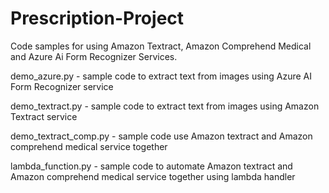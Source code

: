 # Prescription-Project
Code samples for using Amazon Textract, Amazon Comprehend Medical and Azure Ai Form Recognizer Services.

demo_azure.py - sample code to extract text from images using Azure AI Form Recognizer service

demo_textract.py - sample code to extract text from images using Amazon Textract service

demo_textract_comp.py - sample code use Amazon textract and Amazon comprehend medical service together

lambda_function.py - sample code to automate Amazon textract and Amazon comprehend medical service together using lambda handler
